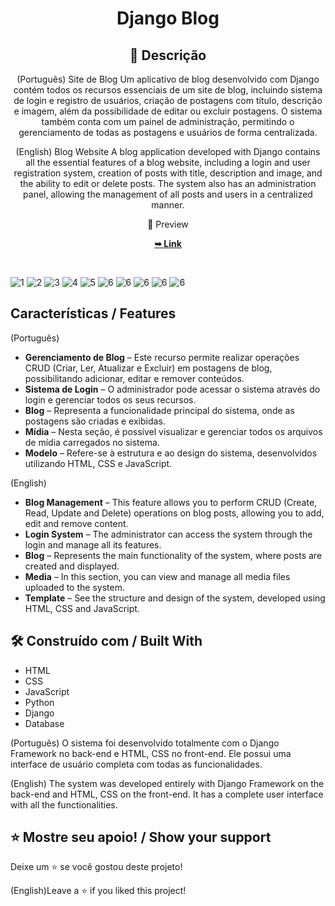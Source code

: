 <div align="center">

  <h1 align="center">Django Blog</h1>

## 📃 Descrição

(Português)
Site de Blog
Um aplicativo de blog desenvolvido com Django contém todos os recursos essenciais de um site de blog, incluindo sistema de login e registro de usuários, criação de postagens com título, descrição e imagem, além da possibilidade de editar ou excluir postagens. O sistema também conta com um painel de administração, permitindo o gerenciamento de todas as postagens e usuários de forma centralizada.

(English)
Blog Website
A blog application developed with Django contains all the essential features of a blog website, including a login and user registration system, creation of posts with title, description and image, and the ability to edit or delete posts. The system also has an administration panel, allowing the management of all posts and users in a centralized manner.

📸 Preview

  <a href="https://python-dj.onrender.com/"><strong>➥ Link </strong></a>

</div>

<br>

![1](VISUALIZAR/IMG1.png)
![2](VISUALIZAR/IMG2.png)
![3](VISUALIZAR/IMG3.png)
![4](VISUALIZAR/IMG4.png)
![5](VISUALIZAR/IMG5.png)
![6](VISUALIZAR/IMG6.png)
![6](VISUALIZAR/IMG7.png)
![6](VISUALIZAR/IMG8.png)
![6](VISUALIZAR/IMG9.png)
![6](VISUALIZAR/IMG10.png)
<br>

## Características / Features 

(Português)
- **Gerenciamento de Blog** – Este recurso permite realizar operações CRUD (Criar, Ler, Atualizar e Excluir) em postagens de blog, possibilitando adicionar, editar e remover conteúdos.
- **Sistema de Login** – O administrador pode acessar o sistema através do login e gerenciar todos os seus recursos.
- **Blog** – Representa a funcionalidade principal do sistema, onde as postagens são criadas e exibidas.
- **Mídia** – Nesta seção, é possível visualizar e gerenciar todos os arquivos de mídia carregados no sistema.
- **Modelo** – Refere-se à estrutura e ao design do sistema, desenvolvidos utilizando HTML, CSS e JavaScript.

(English)
- **Blog Management** – This feature allows you to perform CRUD (Create, Read, Update and Delete) operations on blog posts, allowing you to add, edit and remove content.
- **Login System** – The administrator can access the system through the login and manage all its features.
- **Blog** – Represents the main functionality of the system, where posts are created and displayed.
- **Media** – In this section, you can view and manage all media files uploaded to the system.
- **Template** – See the structure and design of the system, developed using HTML, CSS and JavaScript.

## 🛠 Construído com / Built With

- HTML
- CSS
- JavaScript
- Python
- Django
- Database 


(Português)
O sistema foi desenvolvido totalmente com o Django Framework no back-end e HTML, CSS no front-end. Ele possui uma interface de usuário completa com todas as funcionalidades.

(English)
The system was developed entirely with Django Framework on the back-end and HTML, CSS on the front-end. It has a complete user interface with all the functionalities.

## ⭐️ Mostre seu apoio! / Show your support 

Deixe um ⭐️ se você gostou deste projeto!

(English)Leave a ⭐️ if you liked this project!


